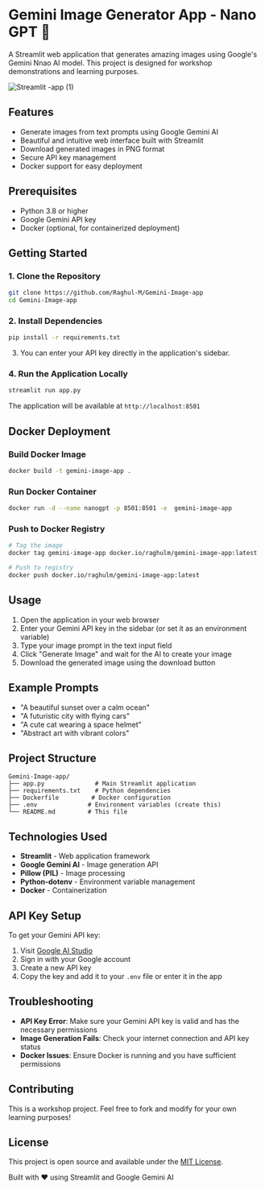 # Gemini Image Generator App - Nano GPT 🎋

A Streamlit web application that generates amazing images using Google's Gemini Nnao AI model. This project is designed for workshop demonstrations and learning purposes.

![Streamlit -app (1)](https://github.com/user-attachments/assets/a2e2a7e5-cf9d-4dc8-bb85-001ddf8685d6)



## Features

-  Generate images from text prompts using Google Gemini AI
-  Beautiful and intuitive web interface built with Streamlit
-  Download generated images in PNG format
-  Secure API key management
-  Docker support for easy deployment

## Prerequisites

- Python 3.8 or higher
- Google Gemini API key
- Docker (optional, for containerized deployment)

## Getting Started

### 1. Clone the Repository

```bash
git clone https://github.com/Raghul-M/Gemini-Image-app
cd Gemini-Image-app
```

### 2. Install Dependencies

```bash
pip install -r requirements.txt
```
3. You can enter your API key directly in the application's sidebar.

### 4. Run the Application Locally

```bash
streamlit run app.py
```

The application will be available at `http://localhost:8501`

## Docker Deployment

### Build Docker Image

```bash
docker build -t gemini-image-app .
```

### Run Docker Container

```bash
docker run -d --name nanogpt -p 8501:8501 -e  gemini-image-app
```

### Push to Docker Registry

```bash
# Tag the image
docker tag gemini-image-app docker.io/raghulm/gemini-image-app:latest

# Push to registry
docker push docker.io/raghulm/gemini-image-app:latest
```

## Usage

1. Open the application in your web browser
2. Enter your Gemini API key in the sidebar (or set it as an environment variable)
3. Type your image prompt in the text input field
4. Click "Generate Image" and wait for the AI to create your image
5. Download the generated image using the download button

## Example Prompts

- "A beautiful sunset over a calm ocean"
- "A futuristic city with flying cars"
- "A cute cat wearing a space helmet"
- "Abstract art with vibrant colors"

## Project Structure

```
Gemini-Image-app/
├── app.py              # Main Streamlit application
├── requirements.txt    # Python dependencies
├── Dockerfile         # Docker configuration
├── .env              # Environment variables (create this)
└── README.md         # This file
```

## Technologies Used

- **Streamlit** - Web application framework
- **Google Gemini AI** - Image generation API
- **Pillow (PIL)** - Image processing
- **Python-dotenv** - Environment variable management
- **Docker** - Containerization

## API Key Setup

To get your Gemini API key:

1. Visit [Google AI Studio](https://makersuite.google.com/app/apikey)
2. Sign in with your Google account
3. Create a new API key
4. Copy the key and add it to your `.env` file or enter it in the app

## Troubleshooting

- **API Key Error**: Make sure your Gemini API key is valid and has the necessary permissions
- **Image Generation Fails**: Check your internet connection and API key status
- **Docker Issues**: Ensure Docker is running and you have sufficient permissions

## Contributing

This is a workshop project. Feel free to fork and modify for your own learning purposes!

## License

This project is open source and available under the [MIT License](LICENSE).


Built with ❤️ using Streamlit and Google Gemini AI
